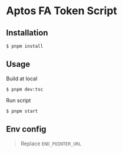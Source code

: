 # Aptos FA Token Script

## Installation

```
$ pnpm install
```

## Usage

Build at local

```
$ pnpm dev:tsc
```

Run script

```
$ pnpm start
```

## Env config

> Replace `END_POINTER_URL`
